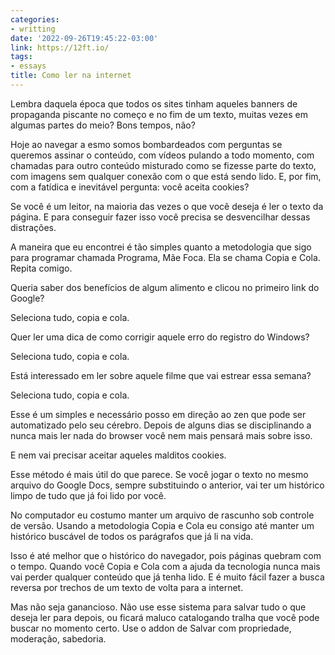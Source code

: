 ```yaml
---
categories:
- writting
date: '2022-09-26T19:45:22-03:00'
link: https://12ft.io/
tags:
- essays
title: Como ler na internet
---
```


Lembra daquela época que todos os sites tinham aqueles banners de propaganda piscante no começo e no fim de um texto, muitas vezes em algumas partes do meio? Bons tempos, não?

Hoje ao navegar a esmo somos bombardeados com perguntas se queremos assinar o conteúdo, com vídeos pulando a todo momento, com chamadas para outro conteúdo misturado como se fizesse parte do texto, com imagens sem qualquer conexão com o que está sendo lido. E, por fim, com a fatídica e inevitável pergunta: você aceita cookies?

Se você é um leitor, na maioria das vezes o que você deseja é ler o texto da página. E para conseguir fazer isso você precisa se desvencilhar dessas distrações.

A maneira que eu encontrei é tão simples quanto a metodologia que sigo para programar chamada Programa, Mãe Foca. Ela se chama Copia e Cola. Repita comigo.

Queria saber dos benefícios de algum alimento e clicou no primeiro link do Google?

Seleciona tudo, copia e cola.

Quer ler uma dica de como corrigir aquele erro do registro do Windows?

Seleciona tudo, copia e cola.

Está interessado em ler sobre aquele filme que vai estrear essa semana?

Seleciona tudo, copia e cola.

Esse é um simples e necessário posso em direção ao zen que pode ser automatizado pelo seu cérebro. Depois de alguns dias se disciplinando a nunca mais ler nada do browser você nem mais pensará mais sobre isso.

E nem vai precisar aceitar aqueles malditos cookies.

Esse método é mais útil do que parece. Se você jogar o texto no mesmo arquivo do Google Docs, sempre substituindo o anterior, vai ter um histórico limpo de tudo que já foi lido por você.

No computador eu costumo manter um arquivo de rascunho sob controle de versão. Usando a metodologia Copia e Cola eu consigo até manter um histórico buscável de todos os parágrafos que já li na vida.

Isso é até melhor que o histórico do navegador, pois páginas quebram com o tempo. Quando você Copia e Cola com a ajuda da tecnologia nunca mais vai perder qualquer conteúdo que já tenha lido. E é muito fácil fazer a busca reversa por trechos de um texto de volta para a internet.

Mas não seja ganancioso. Não use esse sistema para salvar tudo o que deseja ler para depois, ou ficará maluco catalogando tralha que você pode buscar no momento certo. Use o addon de Salvar com propriedade, moderação, sabedoria.